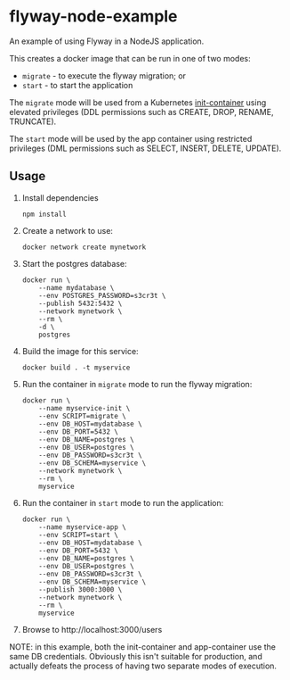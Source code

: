 # flyway-node-example

An example of using Flyway in a NodeJS application.

This creates a docker image that can be run in one of two modes:

- `migrate` - to execute the flyway migration; or
- `start` - to start the application

The `migrate` mode will be used from a Kubernetes [init-container](https://kubernetes.io/docs/concepts/workloads/pods/init-containers/) using elevated privileges (DDL permissions such as CREATE, DROP, RENAME, TRUNCATE).

The `start` mode will be used by the app container using restricted privileges (DML permissions such as SELECT, INSERT, DELETE, UPDATE).

## Usage

1. Install dependencies

    ```
    npm install
    ```

2. Create a network to use:

    ```
    docker network create mynetwork
    ```

3. Start the postgres database:

    ```
    docker run \
        --name mydatabase \
        --env POSTGRES_PASSWORD=s3cr3t \
        --publish 5432:5432 \
        --network mynetwork \
        --rm \
        -d \
        postgres
    ```

4. Build the image for this service:

    ```
    docker build . -t myservice
    ```

5. Run the container in `migrate` mode to run the flyway migration:

    ```
    docker run \
        --name myservice-init \
        --env SCRIPT=migrate \
        --env DB_HOST=mydatabase \
        --env DB_PORT=5432 \
        --env DB_NAME=postgres \
        --env DB_USER=postgres \
        --env DB_PASSWORD=s3cr3t \
        --env DB_SCHEMA=myservice \
        --network mynetwork \
        --rm \
        myservice
    ```

6. Run the container in `start` mode to run the application:

    ```
    docker run \
        --name myservice-app \
        --env SCRIPT=start \
        --env DB_HOST=mydatabase \
        --env DB_PORT=5432 \
        --env DB_NAME=postgres \
        --env DB_USER=postgres \
        --env DB_PASSWORD=s3cr3t \
        --env DB_SCHEMA=myservice \
        --publish 3000:3000 \
        --network mynetwork \
        --rm \
        myservice
    ```
   
7. Browse to http://localhost:3000/users

NOTE: in this example, both the init-container and app-container use the same DB credentials. Obviously this isn't 
suitable for production, and actually defeats the process of having two separate modes of execution.
